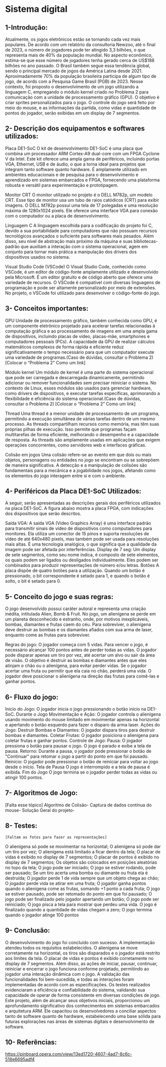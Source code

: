# Sistema digital
## 1-Introdução: 
Atualmente, os jogos eletrônicos estão se tornando cada vez mais populares. De acordo com um relatório da consultoria Newzoo, até o final de 2023, o número de jogadores pode ter atingido 3,3 bilhões, o que representa mais de 40% da população mundial. No aspecto econômico, estima-se que esse número de jogadores tenha gerado cerca de US$188 bilhões no ano passado.
O Brasil também segue essa tendência global, sendo o principal mercado de jogos da América Latina desde 2021. Aproximadamente 70% da população brasileira participa de algum tipo de jogo, de acordo com a Pesquisa Game Brasil (PGB) de 2023.
Nesse contexto, foi proposto o desenvolvimento de um jogo utilizando a linguagem C, empregando o módulo kernel criado no Problema 2 para comunicação com a unidade de processamento gráfico (GPU). O objetivo é criar sprites personalizados para o jogo. O controle do jogo será feito por meio do mouse, e as informações da partida, como vidas e quantidade de pontos do jogador, serão exibidas em um display de 7 segmentos.

## 2- Descrição dos equipamentos e softwares utilizados:

Placa DE1-SoC 
O kit de desenvolvimento DE1-SoC é uma placa que combina um processador ARM Cortex-A9 dual-core com um FPGA Cyclone V da Intel. Este kit oferece uma ampla gama de periféricos, incluindo portas VGA, Ethernet, USB e de áudio, o que a torna ideal para projetos que integram tanto software quanto hardware. É amplamente utilizado em ambientes educacionais e de pesquisa para o desenvolvimento e aprendizado em sistemas embarcados e FPGA, fornecendo uma plataforma robusta e versátil para experimentação e prototipagem.

Monitor CRT
O monitor utilizado no projeto é o DELL M782p, um modelo CRT. Esse tipo de monitor usa um tubo de raios catódicos (CRT) para exibir imagens. O DELL M782p possui uma tela de 17 polegadas e uma resolução máxima de 1280x1024 pixels. Ele oferece uma interface VGA para conexão com o computador ou a placa de desenvolvimento.


Linguagem C
A linguagem escolhida para a codificação do projeto foi C, devido a sua portabilidade para computadores que não possuam recursos tecnológicos avançados o suficiente para softwares mais pesados. Além disso, seu nível de abstração mais próximo da máquina e suas bibliotecas-padrão que auxiliam a interação com o sistema operacional, agem em conjunto para tornar mais prática a manipulação dos drivers dos dispositivos usados no sistema.

Visual Studio Code (VSCode)
O Visual Studio Code, conhecido como VSCode, é um editor de código-fonte amplamente utilizado e desenvolvido pela Microsoft. É um editor gratuito e de código aberto que oferece uma variedade de recursos. O VSCode é compatível com diversas linguagens de programação e pode ser altamente personalizado por meio de extensões. No projeto, o VSCode foi utilizado para desenvolver o código-fonte do jogo.


## 3- Conceitos importantes:

GPU
Unidade de processamento gráfico, também conhecida como GPU, é um componente eletrônico projetado para acelerar tarefas relacionadas à computação gráfica e ao processamento de imagens em uma ampla gama de dispositivos, incluindo placas de vídeo, placas-mãe, smartphones e computadores pessoais (PCs). A capacidade da GPU de realizar cálculos matemáticos complexos de forma rápida e eficiente reduz significativamente o tempo necessário para que um computador execute uma variedade de programas.(Caso de dúvidas, consultar o Problema 2) [Colocar o “Problema 2” Como um link]

Módulo kernel
Um módulo de kernel é uma parte do sistema operacional que pode ser carregada e descarregada dinamicamente, permitindo adicionar ou remover funcionalidades sem precisar reiniciar o sistema. No contexto de Linux, esses módulos são usados para gerenciar hardware, como drivers de dispositivos, e executar tarefas específicas, aprimorando a flexibilidade e eficiência do sistema operacional.(Caso de dúvidas, consultar o Problema 2) [Colocar o “Problema 2” Como um link]

Thread
Uma thread é a menor unidade de processamento de um programa, permitindo a execução simultânea de várias tarefas dentro de um mesmo processo. As threads compartilham recursos como memória, mas têm suas próprias pilhas de execução. Isso permite que programas façam multitarefas de forma eficiente, melhorando o desempenho e a capacidade de resposta. As threads são amplamente usadas em aplicações que exigem operações concorrentes, como servidores web e interfaces gráficas.

Colisão em jogos
	Uma colisão refere-se ao evento em que dois ou mais objetos, personagens ou entidades no jogo se encontram ou se sobrepõem de maneira significativa. A detecção e a manipulação de colisões são fundamentais para a mecânica e a jogabilidade nos jogos, afetando como os elementos do jogo interagem entre si e com o ambiente.

## 4- Periféricos da Placa DE1-SoC Utilizados:

A seguir, serão apresentadas as descrições gerais dos periféricos utilizados na placa DE1-SoC. A figura abaixo mostra a placa FPGA, com indicações dos dispositivos que serão descritos.

Saída VGA:
A saída VGA (Video Graphics Array) é uma interface padrão para transmitir sinais de vídeo de dispositivos como computadores para monitores. Ela utiliza um conector de 15 pinos e suporta resoluções de vídeo de até 640x480 pixels, mas também pode ser usada para resoluções mais altas. É uma tecnologia analógica, o que significa que a qualidade da imagem pode ser afetada por interferências.
Display de 7 seg:
Um display de sete segmentos, como seu nome indica, é composto de sete elementos, os quais podem ser ligados ou desligados individualmente. Eles podem ser combinados para produzir representações de número e/ou letras. 
Botões
A placa dispõe de quatro botões para a utilização. Quando um botão é pressionado, o bit correspondente é setado para 1, e quando o botão é solto, o bit é setado para 0.


## 5- Conceito do jogo e suas regras:
O jogo desenvolvido possui caráter autoral e representa uma criação inédita, intitulada Alien, Bomb & Fruit.
No jogo, um alienígena se perde em um planeta desconhecido e estranho, onde, por motivos inexplicáveis, bombas, diamantes e frutas caem do céu. Para sobreviver, o alienígena deve destruir as bombas e os diamantes afiados com sua arma de laser, enquanto come as frutas para sobreviver.

Regras do jogo:
O jogador começa com 5 vidas.
Para vencer o jogo, é necessário alcançar 100 pontos antes de perder todas as vidas.
O jogador pode disparar apenas um tiro por vez, até acertar um alvo ou sair da área de visão.
O objetivo é destruir as bombas e diamantes antes que eles atinjam o chão ou o alienígena, para evitar perder vidas.
Se o jogador acertar uma fruta ou permitir que ela caia no chão, perderá uma vida.
O jogador deve posicionar o alienígena na direção das frutas para comê-las e ganhar pontos.

## 6- Fluxo do jogo:

Início do Jogo:
O jogador inicia o jogo pressionando o botão início na DE1-SoC.
Durante o Jogo
Movimentação e Ação: O jogador controla o alienígena usando movimento do mouse limitado em movimentar apenas na horizontal e apertando o botão esquerdo para fazer o disparo da arma laser.
Ações do Jogo:
Destruir Bombas e Diamantes: O jogador dispara tiros para destruir bombas e diamantes.
Coletar Frutas: O jogador posiciona o alienígena para coletar frutas e ganhar pontos.
Controle de Jogo:
Pausa: O jogador pressiona o botão para pausar o jogo. O jogo é parado e  exibe a tela de pausa.
Retorno: Durante a pausa, o jogador pode pressionar o botão de "Continuar" para retomar o jogo a partir do ponto em que foi pausado.
Reinício: O jogador pode pressionar o botão de reiniciar para voltar ao jogo desde o início.
Tela de Pausa
O jogo é interrompido e a tela de pausa é exibida.
Fim do Jogo
O jogo termina se o jogador perder todas as vidas ou atingir 100 pontos.

## 7- Algoritmos de Jogo:
[Falta esse tópico]
Algoritmo de Colisão-
Captura de dados contínua do mouse-
Solução Geral do projeto-


## 8- Testes:
	[Faltam as fotos para fazer as representações]
O alienígena só pode se movimentar na horizontal;
O alienígena só pode dar um tiro por vez;
O alienígena está limitado a ficar dentro da tela;
O placar de vidas é exibido no display de 7 segmentos;
O placar de pontos é exibido no display de 7 segmentos;
Os objetos são colocados em posições aleatórias no topo da tela; 
O jogo pode ser iniciado;
O jogo se estiver rodando, pode ser pausado;
Se um tiro acerta uma bomba ou diamante ou fruta ela é destruída;
O jogador perde 1 de vida sempre que um objeto chega ao chão;
O jogador perde vida se atirar em uma fruta;
O jogador ganha pontos quando o alienígena come as frutas, somando +1 ponto a cada fruta;
O jogo se estiver pausado, pode ser retomado do ponto em que foi pausado;
O jogo pode ser finalizado pelo jogador apertando um botão;
O jogo pode ser reiniciado;
O jogo pisca a tela para mostrar que perdeu uma vida. 
O jogo é finalizado quando a quantidade de vidas chegam a zero;
O jogo termina quando o jogador atinge 100 pontos 

## 9- Conclusão:
O desenvolvimento do jogo foi concluído com sucesso. A implementação atendeu  todos os requisitos estabelecidos. O alienígena se move corretamente na horizontal, os tiros são disparados e o jogador está restrito aos limites da tela. O placar de vidas e pontos é exibido corretamente no display de 7 segmentos. 
Além disso, as ações de iniciar, pausar, continuar, reiniciar e encerrar o jogo funciona conforme projetado, permitindo ao jogador uma interação dinâmica com o jogo. A validação das funcionalidades foi bem-sucedida, e todas as interações foram implementadas de acordo com as especificações.
Os testes realizados evidenciaram a eficiência e confiabilidade do sistema, validando sua capacidade de operar de forma consistente em diversas condições de jogo.
Este projeto, além de alcançar seus objetivos iniciais, proporcionou um aprofundamento significativo dos conhecimentos em sistemas embarcados e arquitetura ARM. Ele capacitou os desenvolvedores a conciliar aspectos tanto de software quanto de hardware, estabelecendo uma base sólida para futuras explorações nas áreas de sistemas digitais e desenvolvimento de software.

## 10- Referências:
 
https://pinboard.opera.com/view/13ed1720-4607-4ad7-8c6c-518e6695adf4






 


